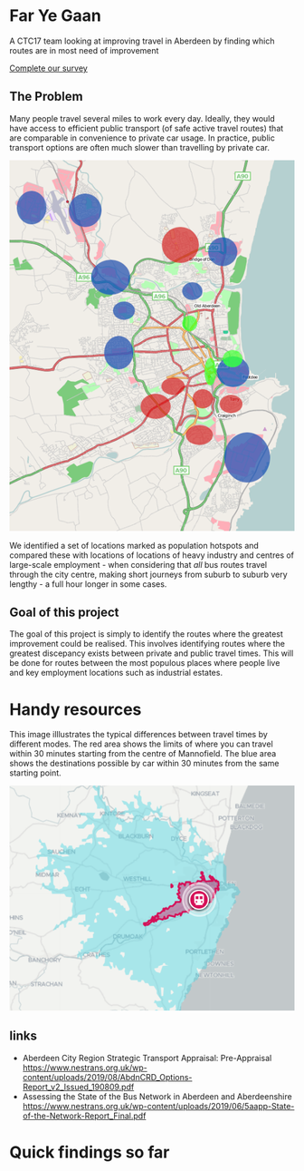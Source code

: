 # Far Ye Gaan

A CTC17 team looking at improving travel in Aberdeen by finding which routes are in most need of improvement


[Complete our survey](https://docs.google.com/forms/d/e/1FAIpQLSecZpt-ibLbz1JLWk5WtPaLANHa5U-L130CPRuim4Ic_QE2KA/viewform?usp=sf_link)

## The Problem

Many people travel several miles to work every day. Ideally, they would have access to efficient public transport (of safe active travel routes) that are comparable in convenience to private car usage. In practice, public transport options are often much slower than travelling by private car.

![map of aberdeen population hotspots and heavy industry locations](/aberdeen_centres.png)

We identified a set of locations marked as population hotspots and compared these with locations of locations of heavy industry and centres of large-scale employment - when considering that _all_ bus routes travel through the city centre, making short journeys from suburb to suburb very lengthy - a full hour longer in some cases. 

## Goal of this project

The goal of this project is simply to identify the routes where the greatest improvement could be realised. This involves identifying routes where the greatest discepancy exists between private and public travel times. This will be done for routes between the most populous places where people live and key employment locations such as industrial estates.

# Handy resources

This image illlustrates the typical differences between travel times by different modes. The red area shows the limits of where you can travel within 30 minutes starting from the centre of Mannofield. The blue area shows the destinations possible by car within 30 minutes from the same starting point.

![map](/map-example.png.png)

## links

* Aberdeen City Region Strategic Transport Appraisal:
Pre-Appraisal https://www.nestrans.org.uk/wp-content/uploads/2019/08/AbdnCRD_Options-Report_v2_Issued_190809.pdf
* Assessing the State of the Bus Network in Aberdeen and Aberdeenshire
 https://www.nestrans.org.uk/wp-content/uploads/2019/06/5aapp-State-of-the-Network-Report_Final.pdf
 
# Quick findings so far

